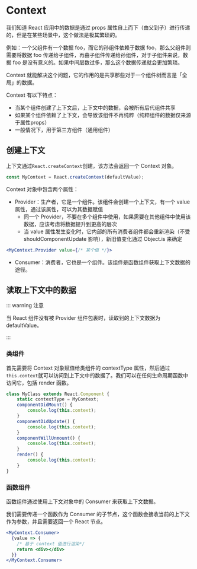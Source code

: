 # Context

我们知道 React 应用中的数据是通过 props 属性自上而下（由父到子）进行传递的，但是在某些场景中，这个做法是极其繁琐的。

例如：一个父组件有一个数据 foo，而它的孙组件依赖于数据 foo，那么父组件则需要将数据 foo 传递给子组件，再由子组件传递给孙组件，对于子组件来说，数据 foo 是没有意义的。如果中间层数过多，那么这个数据传递就会更加繁琐。

Context 就能解决这个问题，它的作用的是共享那些对于一个组件树而言是「全局」的数据。

Context 有以下特点：

- 当某个组件创建了上下文后，上下文中的数据，会被所有后代组件共享
- 如果某个组件依赖了上下文，会导致该组件不再纯粹（纯粹组件的数据仅来源于属性props）
- 一般情况下，用于第三方组件（通用组件）

## 创建上下文

上下文通过`React.createContext`创建，该方法会返回一个 Context 对象。

```js
const MyContext = React.createContext(defaultValue);
```

Context 对象中包含两个属性：

- Provider：生产者，它是一个组件。该组件会创建一个上下文，有一个 value 属性，通过该属性，可以为其数据赋值
  - 同一个 Provider，不要在多个组件中使用，如果需要在其他组件中使用该数据，应该考虑将数据提升到更高的层次
  - 当 value 属性发生变化时，它内部的所有消费者组件都会重新渲染（不受 shouldComponentUpdate 影响），新旧值变化通过 Object.is 来确定

```jsx
<MyContext.Provider value={/* 某个值 */}>
```

- Consumer：消费者，它也是一个组件。该组件是函数组件获取上下文数据的途径。



## 读取上下文中的数据

::: warning 注意

当 React 组件没有被 Provider 组件包裹时，读取到的上下文数据为 defaultValue。

:::

### 类组件

首先需要将 Context 对象赋值给类组件的 contextType 属性，然后通过`this.context`就可以访问到上下文中的数据了。我们可以在任何生命周期函数中访问它，包括 render 函数。

```js
class MyClass extends React.Component {
	static contextType = MyContext;
	componentDidMount() {
		console.log(this.context);
	}
	componentDidUpdate() {
		console.log(this.context);
	}
	componentWillUnmount() {
		console.log(this.context);
	}
	render() {
		console.log(this.context);
	}
}
```



### 函数组件

函数组件通过使用上下文对象中的 Consumer 来获取上下文数据。

我们需要传递一个函数作为 Consumer 的子节点，这个函数会接收当前的上下文作为参数，并且需要返回一个 React 节点。

```jsx
<MyContext.Consumer>
  {value => {
    /* 基于 context 值进行渲染*/
    return <div></div>
  }}
</MyContext.Consumer>
```

